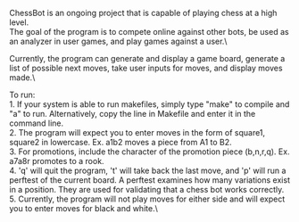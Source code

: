 ChessBot is an ongoing project that is capable of playing chess at a high level.\
The goal of the program is to compete online against other bots, be used as an analyzer in user games, and play games against a user.\\

Currently, the program can generate and display a game board, generate a list of possible next moves, take user inputs for moves, and display moves made.\\

To run:\
    1. If your system is able to run makefiles, simply type "make" to compile and "a" to run. Alternatively, copy the line in Makefile and enter it in the command line.\
    2. The program will expect you to enter moves in the form of square1, square2 in lowercase. Ex. a1b2 moves a piece from A1 to B2.\
    3. For promotions, include the character of the promotion piece (b,n,r,q). Ex. a7a8r promotes to a rook.\
    4. 'q' will quit the program, 't' will take back the last move, and 'p' will run a perftest of the current board. A perftest examines how many variations exist in a position. They are used for validating that a chess bot works correctly.\
    5. Currently, the program will not play moves for either side and will expect you to enter moves for black and white.\
